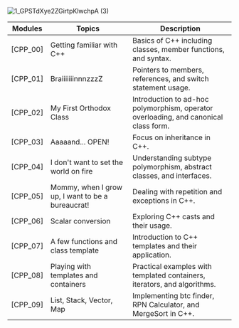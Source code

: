 ![1_GPSTdXye2ZGirtpKlwchpA (3)](https://github.com/Eozdur/Cpp_Modules/assets/101213607/b5f653d1-0532-4fb6-bf2d-31ca97eaa5de)


| Modules    | Topics                                                      | Description                                                    |
|------------|-------------------------------------------------------------|----------------------------------------------------------------|
| [CPP_00]   | Getting familiar with C++                                   | Basics of C++ including classes, member functions, and syntax.  |
| [CPP_01]   | BraiiiiiiinnnzzzZ                                           | Pointers to members, references, and switch statement usage.    |
| [CPP_02]   | My First Orthodox Class                                     | Introduction to ad-hoc polymorphism, operator overloading, and canonical class form. |
| [CPP_03]   | Aaaaand... OPEN!                                            | Focus on inheritance in C++.                                   |
| [CPP_04]   | I don't want to set the world on fire                       | Understanding subtype polymorphism, abstract classes, and interfaces. |
| [CPP_05]   | Mommy, when I grow up, I want to be a bureaucrat!           | Dealing with repetition and exceptions in C++.                  |
| [CPP_06]   | Scalar conversion                                           | Exploring C++ casts and their usage.                           |
| [CPP_07]   | A few functions and class template                          | Introduction to C++ templates and their application.            |
| [CPP_08]   | Playing with templates and containers                       | Practical examples with templated containers, iterators, and algorithms. |
| [CPP_09]   | List, Stack, Vector, Map                                    | Implementing btc finder, RPN Calculator, and MergeSort in C++.  |
